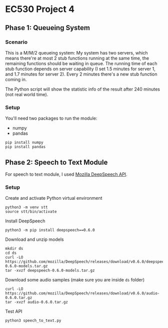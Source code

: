 # EC530 Project 4

## Phase 1: Queueing System

### Scenario

This is a M/M/2 queueing system:
My system has two servers, which means there're at most 2 stub functions running at the same time, the remaining functions should be waiting in queue. The running time of each stub function depends on server capability (I set 1.5 minutes for server 1, and 1.7 minutes for server 2). Every 2 minutes there's a new stub function coming in.

The Python script will show the statistic info of  the result after 240 minutes (not real world time).

### Setup

You'll need two packages to run the module:
* numpy
* pandas

```shell
pip install numpy
pip install pandas
```

## Phase 2: Speech to Text Module

For speech to text module, I used [Mozilla DeepSpeech API](https://github.com/mozilla/DeepSpeech).

### Setup

Create and activate Python virtual environment
```shell
python3 -m venv stt
source stt/bin/activate
```

Install DeepSpeech
```shell
python3 -m pip install deepspeech==0.6.0
```

Download and unzip models
```shell
mkdir ds
cd ds
curl -LO https://github.com/mozilla/DeepSpeech/releases/download/v0.6.0/deepspeech-0.6.0-models.tar.gz
tar -xvzf deepspeech-0.6.0-models.tar.gz
```

Download some audio samples (make sure you are inside `ds` folder)
```shell
curl -LO https://github.com/mozilla/DeepSpeech/releases/download/v0.6.0/audio-0.6.0.tar.gz
tar -xvzf audio-0.6.0.tar.gz
```

Test API
```shell
python3 speech_to_text.py
```
